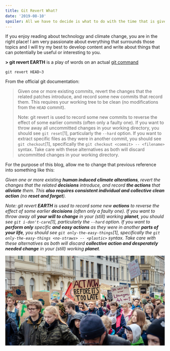 ```yaml
---
title: Git Revert What?
date: '2019-08-10'
spoiler: All we have to decide is what to do with the time that is given us.
---
```


If you enjoy reading about technology and climate change, you are in the right place! I am very passionate about everything that surrounds those topics and I will try my best to develop content and write about things that can potentially be useful or interesting to you.

**> git revert EARTH** is a play of words on an actual [git command](https://git-scm.com/docs/git-revert) 
```
git revert HEAD~3
```
From the official git documentation:

>Given one or more existing commits, revert the changes that the related patches introduce, and record some new commits that record them. This requires your working tree to be clean (no modifications from the `HEAD` commit).
>
>Note: git revert is used to record some new commits to reverse the effect of some earlier commits (often only a faulty one). If you want to throw away all uncommitted changes in your working directory, you should see `git reset`[1], particularly the `--hard` option. If you want to extract specific files as they were in another commit, you should see `git checkout`[1], specifically the `git checkout <commit> -- <filename>` syntax. Take care with these alternatives as both will discard uncommitted changes in your working directory.

For the purpose of this blog, allow me to change that previous reference into something like this:

_Given one or more existing **human induced climate alterations**, revert the changes that the related **decisions** introduce, and record **the actions** that **aliviate** them. This **also requires consistent individual and collective clean action** (no **reset and forget**)._

_Note: git revert **EARTH** is used to record some new **actions** to reverse the effect of some earlier **decisions** (often only a faulty one). If you want to throw away all **your will to change** in your (still) working **planet**, you should see `git i-don't-care`[1], particularly the `--hard` option. If you want to **perform only** specific **and easy actions** as they were in another **parts of your life**, you should see `git only-the-easy-things`[1], specifically the `git only-the-easy-things <no-straws> -- <plastic>` syntax. Take care with these alternatives as both will discard **collective action and desperately needed change** in your (still) working **planet**._

![Street protest with a sign displaying: Time is running out](./mika-baumeister-HR8IqMQNT8M-unsplash.jpg "Photo by Mika Baumeister on Unsplash")
